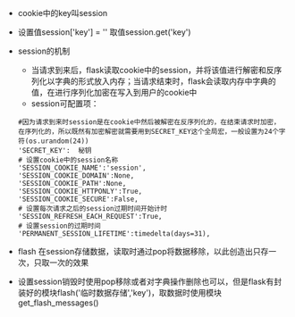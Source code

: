 - cookie中的key叫session
 
- 设置值session['key'] = '' 取值session.get('key')

- session的机制
    - 当请求到来后，flask读取cookie中的session，并将该值进行解密和反序列化以字典的形式放入内存；当请求结束时，flask会读取内存中字典的值，在进行序列化加密在写入到用户的cookie中
    - session可配置项：
    ```
    #因为请求到来时session是在cookie中然后被解密在反序列化的，在结束请求时加密，在序列化的，所以既然有加密解密就需要用到SECRET_KEY这个全局宏，一般设置为24个字符(os.urandom(24))
    'SECRET_KEY':  秘钥
    # 设置cookie中的session名称
    'SESSION_COOKIE_NAME':'session',
    'SESSION_COOKIE_DOMAIN':None,
    'SESSION_COOKIE_PATH':None,
    'SESSION_COOKIE_HTTPONLY':True,
    'SESSION_COOKIE_SECURE':False,
    # 设置每次请求之后的session过期时间开始计时
    'SESSION_REFRESH_EACH_REQUEST':True,
    # 设置session的过期时间
    'PERMANENT_SESSION_LIFETIME':timedelta(days=31),
    ```
- flash 在session存储数据，读取时通过pop将数据移除，以此创造出只存一次，只取一次的效果

- 设置session销毁时使用pop移除或者对字典操作删除也可以，但是flask有封装好的模块flash('临时数据存储','key')，取数据时使用模块get_flash_messages()